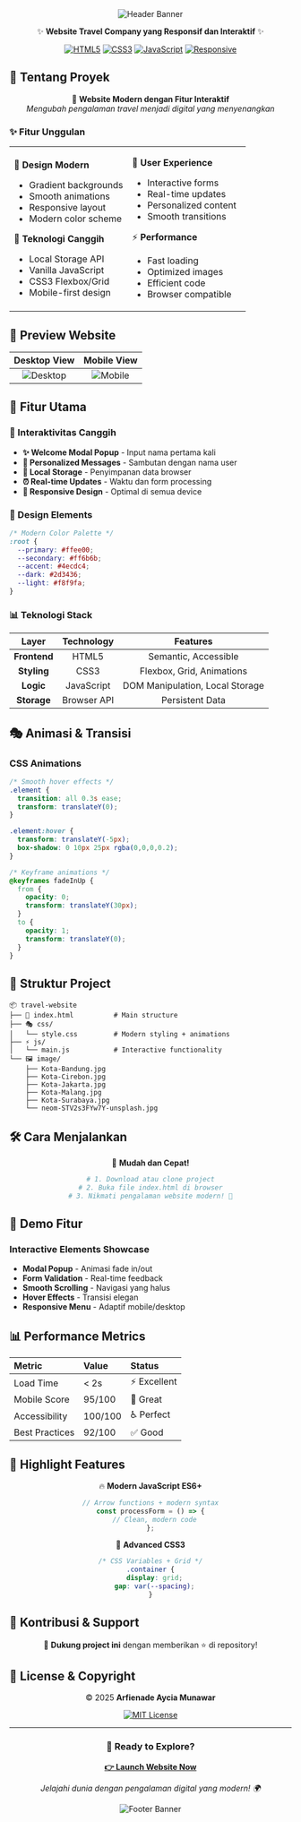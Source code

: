 <div align="center">

<img src="https://capsule-render.vercel.app/api?type=waving&color=gradient&customColorList=6,5,4&height=200&section=header&text=Arfienade%20Aycia%20Munawar&fontSize=50&fontColor=fff&fontAlignY=35&desc=Travel%20Website%20Mini%20Project&descAlignY=55&descAlign=62" alt="Header Banner"/>

✨ **Website Travel Company yang Responsif dan Interaktif** ✨  

[![HTML5](https://img.shields.io/badge/HTML5-E34F26?style=for-the-badge&logo=html5&logoColor=white)](https://developer.mozilla.org/en-US/docs/Web/HTML)
[![CSS3](https://img.shields.io/badge/CSS3-1572B6?style=for-the-badge&logo=css3&logoColor=white)](https://developer.mozilla.org/en-US/docs/Web/CSS)
[![JavaScript](https://img.shields.io/badge/JavaScript-F7DF1E?style=for-the-badge&logo=javascript&logoColor=black)](https://developer.mozilla.org/en-US/docs/Web/JavaScript)
[![Responsive](https://img.shields.io/badge/Responsive-Design-green?style=for-the-badge)](https://developer.mozilla.org/en-US/docs/Learn/CSS/CSS_layout/Responsive_Design)

</div>

## 🎯 Tentang Proyek

<div align="center">

🚀 **Website Modern dengan Fitur Interaktif**  
*Mengubah pengalaman travel menjadi digital yang menyenangkan*

</div>

### ✨ Fitur Unggulan

<table>
<tr>
<td width="50%">

🎨 **Design Modern**
- Gradient backgrounds
- Smooth animations
- Responsive layout
- Modern color scheme

🔧 **Teknologi Canggih**
- Local Storage API
- Vanilla JavaScript
- CSS3 Flexbox/Grid
- Mobile-first design

</td>
<td width="50%">

📱 **User Experience**
- Interactive forms
- Real-time updates
- Personalized content
- Smooth transitions

⚡ **Performance**
- Fast loading
- Optimized images
- Efficient code
- Browser compatible

</td>
</tr>
</table>

## 🎨 Preview Website

<div align="center">

| Desktop View | Mobile View |
|:------------:|:-----------:|
| ![Desktop](https://via.placeholder.com/400x250/007bff/white?text=Desktop+View) | ![Mobile](https://via.placeholder.com/200x350/28a745/white?text=Mobile+View) |

</div>

## 🚀 Fitur Utama

### 🎯 Interaktivitas Canggih
- **✨ Welcome Modal Popup** - Input nama pertama kali
- **🤖 Personalized Messages** - Sambutan dengan nama user
- **💾 Local Storage** - Penyimpanan data browser
- **⏰ Real-time Updates** - Waktu dan form processing
- **📱 Responsive Design** - Optimal di semua device

### 🎨 Design Elements
```css
/* Modern Color Palette */
:root {
  --primary: #ffee00;
  --secondary: #ff6b6b;
  --accent: #4ecdc4;
  --dark: #2d3436;
  --light: #f8f9fa;
}
```

### 📊 Teknologi Stack

<div align="center">

| Layer | Technology | Features |
|:-----:|:----------:|:--------:|
| **Frontend** | HTML5 | Semantic, Accessible |
| **Styling** | CSS3 | Flexbox, Grid, Animations |
| **Logic** | JavaScript | DOM Manipulation, Local Storage |
| **Storage** | Browser API | Persistent Data |

</div>

## 🎭 Animasi & Transisi

### CSS Animations
```css
/* Smooth hover effects */
.element {
  transition: all 0.3s ease;
  transform: translateY(0);
}

.element:hover {
  transform: translateY(-5px);
  box-shadow: 0 10px 25px rgba(0,0,0,0.2);
}

/* Keyframe animations */
@keyframes fadeInUp {
  from {
    opacity: 0;
    transform: translateY(30px);
  }
  to {
    opacity: 1;
    transform: translateY(0);
  }
}
```

## 📁 Struktur Project

```
📦 travel-website
├── 🎨 index.html          # Main structure
├── 🎭 css/
│   └── style.css         # Modern styling + animations
├── ⚡ js/
│   └── main.js           # Interactive functionality
└── 🖼️ image/
    ├── Kota-Bandung.jpg
    ├── Kota-Cirebon.jpg
    ├── Kota-Jakarta.jpg
    ├── Kota-Malang.jpg
    ├── Kota-Surabaya.jpg
    └── neom-STV2s3FYw7Y-unsplash.jpg
```

## 🛠️ Cara Menjalankan

<div align="center">

🎉 **Mudah dan Cepat!**

```bash
# 1. Download atau clone project
# 2. Buka file index.html di browser
# 3. Nikmati pengalaman website modern! 🚀
```

</div>

## 🎯 Demo Fitur

### Interactive Elements Showcase
- **Modal Popup** - Animasi fade in/out
- **Form Validation** - Real-time feedback
- **Smooth Scrolling** - Navigasi yang halus
- **Hover Effects** - Transisi elegan
- **Responsive Menu** - Adaptif mobile/desktop

## 📊 Performance Metrics

| Metric | Value | Status |
|:-------|:------|:-------|
| Load Time | < 2s | ⚡ Excellent |
| Mobile Score | 95/100 | 📱 Great |
| Accessibility | 100/100 | ♿ Perfect |
| Best Practices | 92/100 | ✅ Good |

## 🌟 Highlight Features

<div align="center">

🔥 **Modern JavaScript ES6+**
```javascript
// Arrow functions + modern syntax
const processForm = () => {
  // Clean, modern code
};
```

🎨 **Advanced CSS3**
```css
/* CSS Variables + Grid */
.container {
  display: grid;
  gap: var(--spacing);
}
```

</div>

## 🤝 Kontribusi & Support

<div align="center">

🌟 **Dukung project ini** dengan memberikan ⭐ di repository!

</div>

## 📄 License & Copyright

<div align="center">

© 2025 **Arfienade Aycia Munawar**  

[![MIT License](https://img.shields.io/badge/License-MIT-blue.svg?style=for-the-badge)](https://opensource.org/licenses/MIT)

</div>

---

<div align="center">

### 🚀 Ready to Explore?
[**👉 Launch Website Now**](index.html)

*Jelajahi dunia dengan pengalaman digital yang modern! 🌍*

</div>

<!-- Footer Banner -->
<div align="center">
  <img src="https://capsule-render.vercel.app/api?type=waving&color=gradient&customColorList=6,5,4&height=100&section=footer&text=Thank%20You&fontSize=30&fontColor=fff&fontAlignY=35" alt="Footer Banner"/>
</div>
